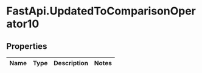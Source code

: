 # FastApi.UpdatedToComparisonOperator10

## Properties
Name | Type | Description | Notes
------------ | ------------- | ------------- | -------------
